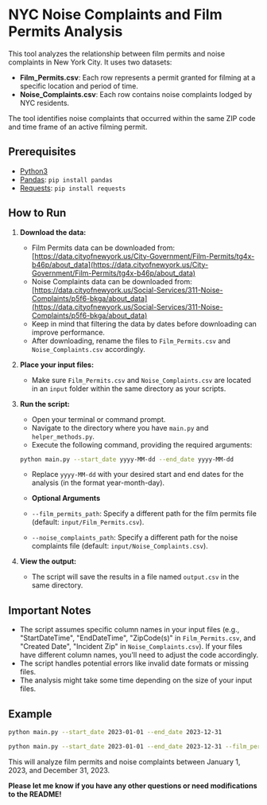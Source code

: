 # NYC Noise Complaints and Film Permits Analysis

This tool analyzes the relationship between film permits and noise complaints in New York City. It uses two datasets:

- **Film_Permits.csv**: Each row represents a permit granted for filming at a specific location and period of time.
- **Noise_Complaints.csv**: Each row contains noise complaints lodged by NYC residents.

The tool identifies noise complaints that occurred within the same ZIP code and time frame of an active filming permit.

## Prerequisites

- [Python3](https://www.python.org/downloads/)
- [Pandas](https://pandas.pydata.org/): `pip install pandas`
- [Requests](https://pypi.org/project/requests/): `pip install requests`

## How to Run

1. **Download the data:**

   - Film Permits data can be downloaded from: [https://data.cityofnewyork.us/City-Government/Film-Permits/tg4x-b46p/about_data](https://data.cityofnewyork.us/City-Government/Film-Permits/tg4x-b46p/about_data)
   - Noise Complaints data can be downloaded from: [https://data.cityofnewyork.us/Social-Services/311-Noise-Complaints/p5f6-bkga/about_data](https://data.cityofnewyork.us/Social-Services/311-Noise-Complaints/p5f6-bkga/about_data)
   - Keep in mind that filtering the data by dates before downloading can improve performance.
   - After downloading, rename the files to `Film_Permits.csv` and `Noise_Complaints.csv` accordingly.

2. **Place your input files:**

   - Make sure `Film_Permits.csv` and `Noise_Complaints.csv` are located in an `input` folder within the same directory as your scripts.

3. **Run the script:**

   - Open your terminal or command prompt.
   - Navigate to the directory where you have `main.py` and `helper_methods.py`.
   - Execute the following command, providing the required arguments:

   ```bash
   python main.py --start_date yyyy-MM-dd --end_date yyyy-MM-dd
   ```

   - Replace `yyyy-MM-dd` with your desired start and end dates for the analysis (in the format year-month-day).

   - **Optional Arguments**

   - `--film_permits_path`: Specify a different path for the film permits file (default: `input/Film_Permits.csv`).
   - `--noise_complaints_path`: Specify a different path for the noise complaints file (default: `input/Noise_Complaints.csv`).

4. **View the output:**
   - The script will save the results in a file named `output.csv` in the same directory.

## Important Notes

- The script assumes specific column names in your input files (e.g., "StartDateTime", "EndDateTime", "ZipCode(s)" in `Film_Permits.csv`, and "Created Date", "Incident Zip" in `Noise_Complaints.csv`). If your files have different column names, you'll need to adjust the code accordingly.
- The script handles potential errors like invalid date formats or missing files.
- The analysis might take some time depending on the size of your input files.

## Example

```bash
python main.py --start_date 2023-01-01 --end_date 2023-12-31
```

```bash
python main.py --start_date 2023-01-01 --end_date 2023-12-31 --film_permits_path "input/Film_Permits_001.csv" --noise_complaints_path "input/Complaints_001.csv"
```

This will analyze film permits and noise complaints between January 1, 2023, and December 31, 2023.

**Please let me know if you have any other questions or need modifications to the README!**
